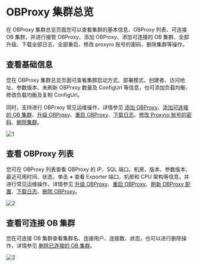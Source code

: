 # OBProxy 集群总览

在 OBProxy 集群总览页面您可以查看集群的基本信息、OBProxy 列表、可连接 OB 集群，并进行接管 OBProxy、添加 OBProxy、添加可连接的 OB 集群、全部升级、下载全部日志、全部重启、修改 proxyro 账号的密码、删除集群等操作。

## 查看基础信息

您在 OBProxy 集群总览页面可查看集群启动方式、部署模式、创建者、访问地址、参数版本、未刷新 OBPrxoy 数量及 ConfigUrl 等信息，也可添加负载均衡、修改负载均衡及复制 ConfigUrl。

同时，支持进行 OBPrxoy 常见运维操作，详情参见 [添加 OBProxy](../../8.obproxy/6.add-obproxy.md)、[添加可连接的 OB 集群](../../8.obproxy/10.add-a-connectable-ob-cluster.md)、[升级 OBProxy](../../8.obproxy/5.upgrade-obproxy.md)、[重启 OBProxy](../../8.obproxy/4.restart-obproxy-cluster.md)、[下载日志](../../10.system-management-features/13.log-service.md)、[修改 Proxyro 账号的密码](../../8.obproxy/15.modify-proxyro-password.md)、[删除集群](../../4.cluster-features/2.basic-operations/3.delete-a-cluster-1.md)。

![1](https://obbusiness-private.oss-cn-shanghai.aliyuncs.com/doc/img/ocp/403-ce/obproxy%E5%9F%BA%E6%9C%AC%E4%BF%A1%E6%81%AF.png)

## 查看 OBProxy 列表

您可在 OBProxy 列表查看 OBProxy 的 IP、SQL 端口、机房、版本、参数版本、最近可用时间、状态，单击 **+** 查看 Exporter 端口、机房和 CPU 架构等信息。并进行常见运维操作，详情参见 [升级 OBProxy](../../8.obproxy/5.upgrade-obproxy.md)、[重启 OBProxy](../../8.obproxy/4.restart-obproxy-cluster.md)、[刷新 OBProxy 配置](../../8.obproxy/7.refresh-obproxy-configuration.md)、[下载日志](../../10.system-management-features/13.log-service.md)、[删除 OBProxy](../../8.obproxy/3.delete-obproxy-cluster.md)。

![2](https://obbusiness-private.oss-cn-shanghai.aliyuncs.com/doc/img/ocp/401/obproxy%E5%88%97%E8%A1%A81.png)

## 查看可连接 OB 集群

您在可连接 OB 集群查看集群名、连接用户、连接数、状态，也可以进行删除操作，详情参见 [删除已连接的 OB 集群](../../8.obproxy/14.delete-a-connected-ob-cluster.md)。

![2](https://help-static-aliyun-doc.aliyuncs.com/assets/img/zh-CN/6470460261/p265888.png)
